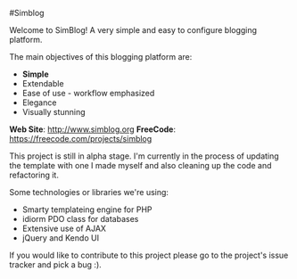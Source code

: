 #Simblog

Welcome to SimBlog! A very simple and easy to configure blogging platform.

The main objectives of this blogging platform are:
* **Simple**
* Extendable
* Ease of use - workflow emphasized
* Elegance
* Visually stunning

**Web Site**: http://www.simblog.org
**FreeCode**: https://freecode.com/projects/simblog

This project is still in alpha stage. I'm currently in the process of updating
the template with one I made myself and also cleaning up the code and refactoring
it.

Some technologies or libraries we're using:

* Smarty templateing engine for PHP
* idiorm PDO class for databases
* Extensive use of AJAX
* jQuery and Kendo UI

If you would like to contribute to this project please go to the project's issue
tracker and pick a bug :).
